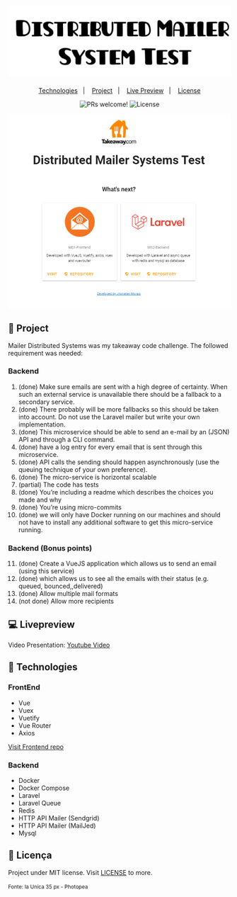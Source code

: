 <h1 align="center">
    <img alt="Mailer Distributed Systems Test" title="Mailer Distributed Systems Test" src=".github/logo.svg" />
</h1>

<p align="center">
  <a href="#-technologies">Technologies</a>&nbsp;&nbsp;&nbsp;|&nbsp;&nbsp;&nbsp;
  <a href="#-project">Project</a>&nbsp;&nbsp;&nbsp;|&nbsp;&nbsp;&nbsp;
  <a href="#-livepreview">Live Preview</a>&nbsp;&nbsp;&nbsp;|&nbsp;&nbsp;&nbsp;
  <a href="#memo-licença">License</a>
</p>

<p align="center">
 <img src="https://img.shields.io/static/v1?label=PRs&message=welcome&color=15C3D6&labelColor=000000" alt="PRs welcome!" />

<img alt="License" src="https://img.shields.io/static/v1?label=license&message=MIT&color=15C3D6&labelColor=000000">
</p>

<p align="center" >
  <img id="gif" alt="gif preview" width="600" src=".github/preview.png" />
</p>

## 🔖 Project

Mailer Distributed Systems was my takeaway code challenge. The followed requirement was needed:

### Backend

1. (done) Make sure emails are sent with a high degree of certainty. When such an external service is unavailable there should be a fallback to a secondary service.
2. (done) There probably will be more fallbacks so this should be taken into account. Do not use the Laravel mailer but write your own implementation.
3. (done) This microservice should be able to send an e-mail by an (JSON) API and through a CLI
   command.
4. (done) have a log entry for every email that is sent through this microservice.
5. (done) API calls the sending should happen asynchronously (use the queuing technique of your own preference).
6. (done) The micro-service is horizontal scalable
7. (partial) The code has tests
8. (done) You’re including a readme which describes the choices you made and why
9. (done) You’re using micro-commits
10. (done) we will only have Docker running on our machines and should not have to install any additional software to get this micro-service running.

### Backend (Bonus points)

11. (done) Create a VueJS application which allows us to send an email (using this service)
12. (done) which allows us to see all the emails with their status (e.g. queued, bounced,,delivered)
13. (done) Allow multiple mail formats
14. (not done) Allow more recipients

## 💻 Livepreview

<p align="center" >

Video Presentation: [Youtube Video]()
<br/>

</p>

## 🚀 Technologies

### FrontEnd

-   Vue
-   Vuex
-   Vuetify
-   Vue Router
-   Axios

[Visit Frontend repo](https://github.com/getJv/mailer_microservices_ms1_frontend)

### Backend

-   Docker
-   Docker Compose
-   Laravel
-   Laravel Queue
-   Redis
-   HTTP API Mailer (Sendgrid)
-   HTTP API Mailer (MailJed)
-   Mysql

## :memo: Licença

Project under MIT license. Visit [LICENSE](LICENSE.md) to more.

<small>Fonte: la Unica 35 px - Photopea </small>
